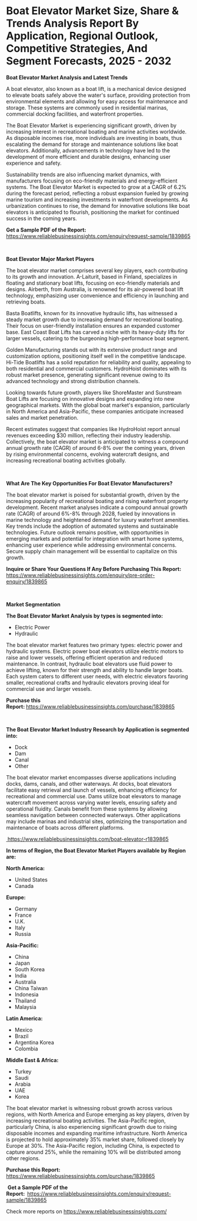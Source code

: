 <p><h1>Boat Elevator Market Size, Share & Trends Analysis Report By Application, Regional Outlook, Competitive Strategies, And Segment Forecasts, 2025 - 2032</h1></p><p><strong>Boat Elevator Market Analysis and Latest Trends</strong></p>
<p><p>A boat elevator, also known as a boat lift, is a mechanical device designed to elevate boats safely above the water's surface, providing protection from environmental elements and allowing for easy access for maintenance and storage. These systems are commonly used in residential marinas, commercial docking facilities, and waterfront properties.</p><p>The Boat Elevator Market is experiencing significant growth, driven by increasing interest in recreational boating and marine activities worldwide. As disposable incomes rise, more individuals are investing in boats, thus escalating the demand for storage and maintenance solutions like boat elevators. Additionally, advancements in technology have led to the development of more efficient and durable designs, enhancing user experience and safety.</p><p>Sustainability trends are also influencing market dynamics, with manufacturers focusing on eco-friendly materials and energy-efficient systems. The Boat Elevator Market is expected to grow at a CAGR of 6.2% during the forecast period, reflecting a robust expansion fueled by growing marine tourism and increasing investments in waterfront developments. As urbanization continues to rise, the demand for innovative solutions like boat elevators is anticipated to flourish, positioning the market for continued success in the coming years.</p></p>
<p><strong>Get a Sample PDF of the Report:&nbsp;</strong> <a href="https://www.reliablebusinessinsights.com/enquiry/request-sample/1839865?utm_campaign=2214&utm_medium=2&utm_source=Github&utm_content=ia&utm_term=19022025&utm_id=boat-elevator">https://www.reliablebusinessinsights.com/enquiry/request-sample/1839865</a></p>
<p>&nbsp;</p>
<p><strong>Boat Elevator Major Market Players</strong></p>
<p><p>The boat elevator market comprises several key players, each contributing to its growth and innovation. A-Laiturit, based in Finland, specializes in floating and stationary boat lifts, focusing on eco-friendly materials and designs. Airberth, from Australia, is renowned for its air-powered boat lift technology, emphasizing user convenience and efficiency in launching and retrieving boats.</p><p>Basta Boatlifts, known for its innovative hydraulic lifts, has witnessed a steady market growth due to increasing demand for recreational boating. Their focus on user-friendly installation ensures an expanded customer base. East Coast Boat Lifts has carved a niche with its heavy-duty lifts for larger vessels, catering to the burgeoning high-performance boat segment.</p><p>Golden Manufacturing stands out with its extensive product range and customization options, positioning itself well in the competitive landscape. Hi-Tide Boatlifts has a solid reputation for reliability and quality, appealing to both residential and commercial customers. HydroHoist dominates with its robust market presence, generating significant revenue owing to its advanced technology and strong distribution channels.</p><p>Looking towards future growth, players like ShoreMaster and Sunstream Boat Lifts are focusing on innovative designs and expanding into new geographical markets. With the global boat market's expansion, particularly in North America and Asia-Pacific, these companies anticipate increased sales and market penetration.</p><p>Recent estimates suggest that companies like HydroHoist report annual revenues exceeding $30 million, reflecting their industry leadership. Collectively, the boat elevator market is anticipated to witness a compound annual growth rate (CAGR) of around 6-8% over the coming years, driven by rising environmental concerns, evolving watercraft designs, and increasing recreational boating activities globally.</p></p>
<p>&nbsp;</p>
<p><strong>What Are The Key Opportunities For Boat Elevator Manufacturers?</strong></p>
<p><p>The boat elevator market is poised for substantial growth, driven by the increasing popularity of recreational boating and rising waterfront property development. Recent market analyses indicate a compound annual growth rate (CAGR) of around 6%-8% through 2028, fueled by innovations in marine technology and heightened demand for luxury waterfront amenities. Key trends include the adoption of automated systems and sustainable technologies. Future outlook remains positive, with opportunities in emerging markets and potential for integration with smart home systems, enhancing user experience while addressing environmental concerns. Secure supply chain management will be essential to capitalize on this growth.</p></p>
<p><strong>Inquire or Share Your Questions If Any Before Purchasing This Report:</strong> <a href="https://www.reliablebusinessinsights.com/enquiry/pre-order-enquiry/1839865?utm_campaign=2214&utm_medium=2&utm_source=Github&utm_content=ia&utm_term=19022025&utm_id=boat-elevator">https://www.reliablebusinessinsights.com/enquiry/pre-order-enquiry/1839865</a></p>
<p>&nbsp;</p>
<p><strong>Market Segmentation</strong></p>
<p><strong>The Boat Elevator Market Analysis by types is segmented into:</strong></p>
<p><ul><li>Electric Power</li><li>Hydraulic</li></ul></p>
<p><p>The boat elevator market features two primary types: electric power and hydraulic systems. Electric power boat elevators utilize electric motors to raise and lower vessels, offering efficient operation and reduced maintenance. In contrast, hydraulic boat elevators use fluid power to achieve lifting, known for their strength and ability to handle larger boats. Each system caters to different user needs, with electric elevators favoring smaller, recreational crafts and hydraulic elevators proving ideal for commercial use and larger vessels.</p></p>
<p><strong>Purchase this Report:&nbsp;</strong><a href="https://www.reliablebusinessinsights.com/purchase/1839865?utm_campaign=2214&utm_medium=2&utm_source=Github&utm_content=ia&utm_term=19022025&utm_id=boat-elevator">https://www.reliablebusinessinsights.com/purchase/1839865</a></p>
<p>&nbsp;</p>
<p><strong>The Boat Elevator Market Industry Research by Application is segmented into:</strong></p>
<p><ul><li>Dock</li><li>Dam</li><li>Canal</li><li>Other</li></ul></p>
<p><p>The boat elevator market encompasses diverse applications including docks, dams, canals, and other waterways. At docks, boat elevators facilitate easy retrieval and launch of vessels, enhancing efficiency for recreational and commercial use. Dams utilize boat elevators to manage watercraft movement across varying water levels, ensuring safety and operational fluidity. Canals benefit from these systems by allowing seamless navigation between connected waterways. Other applications may include marinas and industrial sites, optimizing the transportation and maintenance of boats across different platforms.</p></p>
<p><a href="https://www.reliablebusinessinsights.com/boat-elevator-r1839865?utm_campaign=2214&utm_medium=2&utm_source=Github&utm_content=ia&utm_term=19022025&utm_id=boat-elevator">&nbsp;https://www.reliablebusinessinsights.com/boat-elevator-r1839865</a></p>
<p><strong>In terms of Region, the Boat Elevator Market Players available by Region are:</strong></p>
<p>
    <p> <strong> North America: </strong>
        <ul>
            <li>United States</li>
            <li>Canada</li>
        </ul>
        </p> 
    <p> <strong> Europe: </strong>
        <ul>
            <li>Germany</li>
            <li>France</li>
            <li>U.K.</li>
            <li>Italy</li>
            <li>Russia</li>
        </ul>
        </p> 
    <p> <strong> Asia-Pacific: </strong>
        <ul>
            <li>China</li>
            <li>Japan</li>
            <li>South Korea</li>
            <li>India</li>
            <li>Australia</li>
            <li>China Taiwan</li>
            <li>Indonesia</li>
            <li>Thailand</li>
            <li>Malaysia</li>
        </ul>
        </p> 
    <p> <strong> Latin America: </strong>
        <ul>
            <li>Mexico</li>
            <li>Brazil</li>
            <li>Argentina Korea</li>
            <li>Colombia</li>
        </ul>
        </p> 
    <p> <strong> Middle East & Africa: </strong>
        <ul>
            <li>Turkey</li>
            <li>Saudi</li>
            <li>Arabia</li>
            <li>UAE</li>
            <li>Korea</li>
        </ul>
    </p>
    </p>
<p><p>The boat elevator market is witnessing robust growth across various regions, with North America and Europe emerging as key players, driven by increasing recreational boating activities. The Asia-Pacific region, particularly China, is also experiencing significant growth due to rising disposable incomes and expanding maritime infrastructure. North America is projected to hold approximately 35% market share, followed closely by Europe at 30%. The Asia-Pacific region, including China, is expected to capture around 25%, while the remaining 10% will be distributed among other regions.</p></p>
<p><strong>Purchase this Report: </strong><a href="https://www.reliablebusinessinsights.com/purchase/1839865?utm_campaign=2214&utm_medium=2&utm_source=Github&utm_content=ia&utm_term=19022025&utm_id=boat-elevator">https://www.reliablebusinessinsights.com/purchase/1839865</a></p>
<p>&nbsp;<strong>Get a Sample PDF of the Report:&nbsp;&nbsp;</strong><a href="https://www.reliablebusinessinsights.com/enquiry/request-sample/1839865?utm_campaign=2214&utm_medium=2&utm_source=Github&utm_content=ia&utm_term=19022025&utm_id=boat-elevator">https://www.reliablebusinessinsights.com/enquiry/request-sample/1839865</a></p>
<p><strong></strong></p>
<p>Check more reports on <a href="https://www.reliablebusinessinsights.com/?utm_campaign=2214&utm_medium=2&utm_source=Github&utm_content=ia&utm_term=19022025&utm_id=boat-elevator">https://www.reliablebusinessinsights.com/</a></p>
